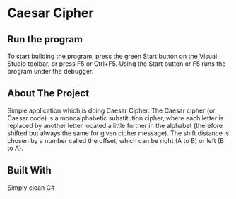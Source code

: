 # Caesar Cipher

## Run the program

To start building the program, press the green Start button on the Visual Studio toolbar, or press F5 or Ctrl+F5. Using the Start button or F5 runs the program under the debugger.

## About The Project

Simple application which is doing Caesar Cipher. The Caesar cipher (or Caesar code) is a monoalphabetic substitution cipher, where each letter is replaced by another letter located a little further in the alphabet (therefore shifted but always the same for given cipher message). The shift distance is chosen by a number called the offset, which can be right (A to B) or left (B to A).

## Built With

Simply clean C#
